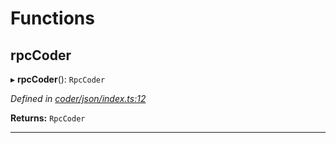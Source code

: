 

# Functions

<a id="rpccoder"></a>

##  rpcCoder

▸ **rpcCoder**(): `RpcCoder`

*Defined in [coder/json/index.ts:12](https://github.com/polkadot-js/api/blob/ec7b96b/packages/rpc-provider/src/coder/json/index.ts#L12)*

**Returns:** `RpcCoder`

___

